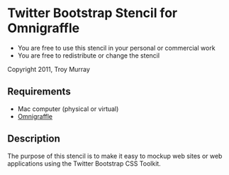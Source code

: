 # Twitter Bootstrap Stencil for Omnigraffle #

* You are free to use this stencil in your personal or commercial work
* You are free to redistribute or change the stencil

Copyright 2011, Troy Murray

## Requirements ##
* Mac computer (physical or virtual)
* [Omnigraffle](http://www.omnigroup.com/products/omnigraffle/) 


## Description ##

The purpose of this stencil is to make it easy to mockup web sites or web applications using the Twitter Bootstrap CSS Toolkit.

